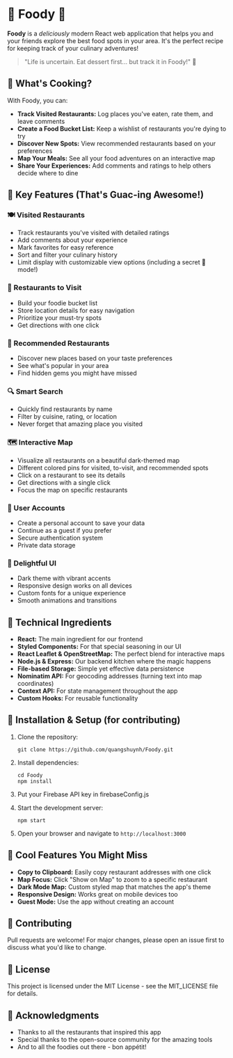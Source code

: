 # 🍔 Foody 🍕

**Foody** is a *deliciously* modern React web application that helps you and your friends explore the best food spots in
your area. It's the perfect recipe for keeping track of your culinary adventures!

> "Life is uncertain. Eat dessert first... but track it in Foody!" 🍰

## 🌮 What's Cooking?

With Foody, you can:

- **Track Visited Restaurants:** Log places you've eaten, rate them, and leave comments
- **Create a Food Bucket List:** Keep a wishlist of restaurants you're dying to try
- **Discover New Spots:** View recommended restaurants based on your preferences
- **Map Your Meals:** See all your food adventures on an interactive map
- **Share Your Experiences:** Add comments and ratings to help others decide where to dine

## 🥑 Key Features (That's Guac-ing Awesome!)

### 🍽️ Visited Restaurants
- Track restaurants you've visited with detailed ratings
- Add comments about your experience
- Mark favorites for easy reference
- Sort and filter your culinary history
- Limit display with customizable view options (including a secret 💩 mode!)

### 🍣 Restaurants to Visit
- Build your foodie bucket list
- Store location details for easy navigation
- Prioritize your must-try spots
- Get directions with one click

### 🍗 Recommended Restaurants
- Discover new places based on your taste preferences
- See what's popular in your area
- Find hidden gems you might have missed

### 🔍 Smart Search
- Quickly find restaurants by name
- Filter by cuisine, rating, or location
- Never forget that amazing place you visited

### 🗺️ Interactive Map
- Visualize all restaurants on a beautiful dark-themed map
- Different colored pins for visited, to-visit, and recommended spots
- Click on a restaurant to see its details
- Get directions with a single click
- Focus the map on specific restaurants

### 👤 User Accounts
- Create a personal account to save your data
- Continue as a guest if you prefer
- Secure authentication system
- Private data storage

### 🎨 Delightful UI
- Dark theme with vibrant accents
- Responsive design works on all devices
- Custom fonts for a unique experience
- Smooth animations and transitions

## 🍳 Technical Ingredients

- **React:** The main ingredient for our frontend
- **Styled Components:** For that special seasoning in our UI
- **React Leaflet & OpenStreetMap:** The perfect blend for interactive maps
- **Node.js & Express:** Our backend kitchen where the magic happens
- **File-based Storage:** Simple yet effective data persistence
- **Nominatim API:** For geocoding addresses (turning text into map coordinates)
- **Context API:** For state management throughout the app
- **Custom Hooks:** For reusable functionality

## 🥞 Installation & Setup (for contributing)

1. Clone the repository:
   ```
   git clone https://github.com/quangshuynh/Foody.git
   ```

2. Install dependencies:
   ```
   cd Foody
   npm install
   ```

3. Put your Firebase API key in firebaseConfig.js

4. Start the development server:
   ```
   npm start
   ```

5. Open your browser and navigate to `http://localhost:3000`

## 🍦 Cool Features You Might Miss

- **Copy to Clipboard:** Easily copy restaurant addresses with one click
- **Map Focus:** Click "Show on Map" to zoom to a specific restaurant
- **Dark Mode Map:** Custom styled map that matches the app's theme
- **Responsive Design:** Works great on mobile devices too
- **Guest Mode:** Use the app without creating an account

## 🍇 Contributing

Pull requests are welcome! For major changes, please open an issue first to discuss what you'd like to change.

## 🥓 License

This project is licensed under the MIT License - see the MIT_LICENSE file for details.

## 🍪 Acknowledgments

- Thanks to all the restaurants that inspired this app
- Special thanks to the open-source community for the amazing tools
- And to all the foodies out there - bon appétit!

